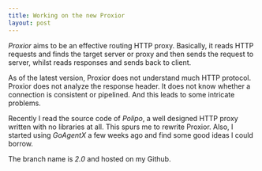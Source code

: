 ```yaml
---
title: Working on the new Proxior
layout: post
---
```


*Proxior* aims to be an effective routing HTTP proxy. Basically, it reads HTTP requests and finds the target server or proxy and then sends the request to server, whilst reads responses and sends back to client.

As of the latest version, Proxior does not understand much HTTP protocol. Proxior does not analyze the response header. It does not know whether a connection is consistent or pipelined. And this leads to some intricate problems.

Recently I read the source code of *Polipo*, a well designed HTTP proxy written with no libraries at all. This spurs me to rewrite Proxior. Also, I started using *GoAgentX* a few weeks ago and find some good ideas I could borrow.

The branch name is *2.0* and hosted on my Github.
